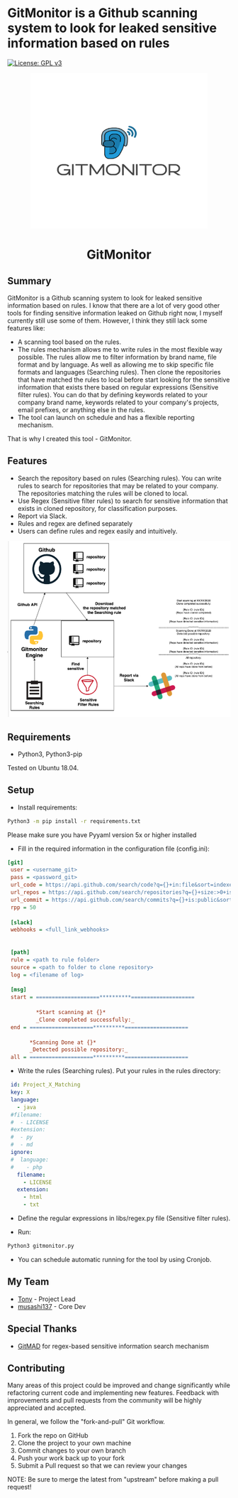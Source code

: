 # GitMonitor is a Github scanning system to look for leaked sensitive information based on rules

[![License: GPL v3](https://img.shields.io/badge/License-GPL%20v3-blue.svg)](https://www.gnu.org/licenses/gpl-3.0)
<p align="center">
    <img src="images/GitMonitor-logo.png" height="350" width="400"/>    
</p>

<center>
  <h1 style="text-align:center;">GitMonitor</h1>
</center>

## Summary

GitMonitor is a Github scanning system to look for leaked sensitive information based on rules. I know that there are a lot of very good other tools for finding sensitive information leaked on Github right now, I myself currently still use some of them. However, I think they still lack some features like:

+ A scanning tool based on the rules.
+ The rules mechanism allows me to write rules in the most flexible way possible. The rules allow me to filter information by brand name, file format and by language. As well as allowing me to skip specific file formats and languages (Searching rules). Then clone the repositories that have matched the rules to local before start looking for the sensitive information that exists there based on regular expressions (Sensitive filter rules). You can do that by defining keywords related to your company brand name, keywords related to your company's projects, email prefixes, or anything else in the rules.
+ The tool can launch on schedule and has a flexible reporting mechanism.

That is why I created this tool - GitMonitor.

## Features

+ Search the repository based on rules (Searching rules). You can write rules to search for repositories that may be related to your company. The repositories matching the rules will be cloned to local.
+ Use Regex (Sensitive filter rules) to search for sensitive information that exists in cloned repository, for classification purposes.
+ Report via Slack.
+ Rules and regex are defined separately
+ Users can define rules and regex easily and intuitively.

![Working Diagram](images/diagram.png)

## Requirements

+ Python3, Python3-pip

Tested on Ubuntu 18.04.

## Setup

+ Install requirements:

```bash
Python3 -m pip install -r requirements.txt
```

Please make sure you have Pyyaml version 5x or higher installed

+ Fill in the required information in the configuration file (config.ini):

```ini
[git]
 user = <username_git>
 pass = <password_git>
 url_code = https://api.github.com/search/code?q={}+in:file&sort=indexed&order=desc
 url_repos = https://api.github.com/search/repositories?q={}+size:>0+is:public&sort=indexed&order=desc
 url_commit = https://api.github.com/search/commits?q={}+is:public&sort=indexed&order=desc
 rpp = 50
 
 [slack]
 webhooks = <full_link_webhooks>
 
 
 [path]
 rule = <path to rule folder>
 source = <path to folder to clone repository>
 log = <filename of log>
 
 [msg]
 start = ====================**********====================
 
         *Start scanning at {}*
         _Clone completed successfully:_
 end = ====================**********====================
 
       *Scanning Done at {}*
       _Detected possible repository:_
 all = ====================**********====================

```

+ Write the rules (Searching rules). Put your rules in the rules directory:

```yaml
 id: Project_X_Matching
 key: X
 language:
   - java
 #filename:
 #  - LICENSE
 #extension:
 #  - py
 #  - md
 ignore:
 #  language:
 #    - php
   filename:
     - LICENSE
   extension:
     - html
     - txt

```
+ Define the regular expressions in libs/regex.py file (Sensitive filter rules).

+ Run:

```bash
Python3 gitmonitor.py
```
+ You can schedule automatic running for the tool by using Cronjob.


## My Team

+ [Tony](https://github.com/crazykid95) - Project Lead
+ [musashi137](https://github.com/musashi137) - Core Dev

## Special Thanks

+ [GitMAD](https://github.com/deepdivesec/GitMAD) for regex-based sensitive information search mechanism

## Contributing

Many areas of this project could be improved and change significantly while refactoring current code and implementing new features. Feedback with improvements and pull requests from the community will be highly appreciated and accepted.

In general, we follow the "fork-and-pull" Git workflow.

1. Fork the repo on GitHub
2. Clone the project to your own machine
3. Commit changes to your own branch
4. Push your work back up to your fork
5. Submit a Pull request so that we can review your changes

NOTE: Be sure to merge the latest from "upstream" before making a pull request!
